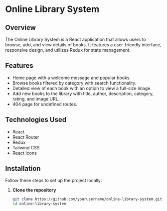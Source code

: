 # Online Library System

## Overview
The Online Library System is a React application that allows users to browse, add, and view details of books. It features a user-friendly interface, responsive design, and utilizes Redux for state management.

## Features
- Home page with a welcome message and popular books.
- Browse books filtered by category with search functionality.
- Detailed view of each book with an option to view a full-size image.
- Add new books to the library with title, author, description, category, rating, and image URL.
- 404 page for undefined routes.

## Technologies Used
- React
- React Router
- Redux
- Tailwind CSS
- React Icons

## Installation

Follow these steps to set up the project locally:

1. **Clone the repository**
   ```bash
   git clone https://github.com/yourusername/online-library-system.git
   cd online-library-system
